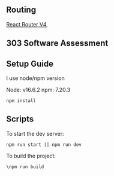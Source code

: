 ## Routing 
[React Router V4](https://www.npmjs.com/package/react-router), 

## 303 Software Assessment

## Setup Guide
I use node/npm version

Node: v16.6.2
npm: 7.20.3

```
npm install
```

## Scripts
To start the dev server:
```
npm run start || npm run dev
``` 

To build the project:
```
\npm run build
``` 
